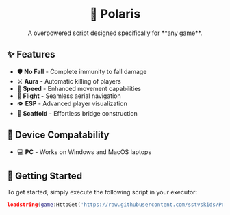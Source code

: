 <div align="center">
  <h1>🌟 Polaris</h1>
  <p>A overpowered script designed specifically for **any game**.</p>
</div>

## ✨ Features
- 🛡️ **No Fall** - Complete immunity to fall damage
- ⚔️ **Aura** - Automatic killing of players
- 🏃 **Speed** - Enhanced movement capabilities
- 🦅 **Flight** - Seamless aerial navigation
- 👁️ **ESP** - Advanced player visualization
- 🌉 **Scaffold** - Effortless bridge construction

## 📱 Device Compatability
- 💻 **PC** - Works on Windows and MacOS laptops

## 🚀 Getting Started
To get started, simply execute the following script in your executor:
```lua
loadstring(game:HttpGet('https://raw.githubusercontent.com/sstvskids/PolarisRewrite/main/installer.lua'))()
```